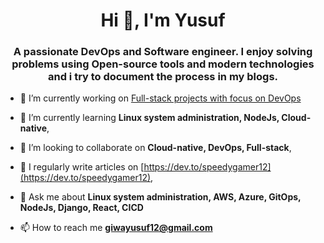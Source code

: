 <h1 align="center">Hi 👋, I'm Yusuf</h1>
<h3 align="center">A passionate DevOps and Software engineer. I enjoy solving problems using Open-source tools and modern technologies and i try to document the process in my blogs.</h3>

- 🔭 I’m currently working on [Full-stack projects with focus on DevOps](www.github.com/speedy_yx)

- 🌱 I’m currently learning **Linux system administration, NodeJs, Cloud-native**, 

- 👯 I’m looking to collaborate on **Cloud-native, DevOps, Full-stack**,

- 📝 I regularly write articles on [https://dev.to/speedygamer12](https://dev.to/speedygamer12),

- 💬 Ask me about **Linux system administration, AWS, Azure, GitOps, NodeJs, Django, React, CICD**

- 📫 How to reach me **giwayusuf12@gmail.com**

